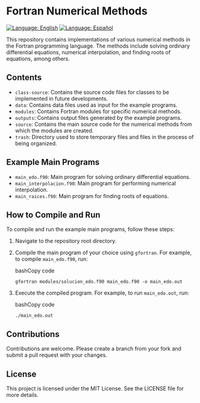 # Fortran Numerical Methods

[![Language: English](https://img.shields.io/badge/Language-English-blue)](./README.md) [![Language: Español](https://img.shields.io/badge/Language-Espa%C3%B1ol-green)](./README.es.md)

This repository contains implementations of various numerical methods in the Fortran programming language. The methods include solving ordinary differential equations, numerical interpolation, and finding roots of equations, among others.

## Contents

-   `class-source`: Contains the source code files for classes to be implemented in future developments.
-   `data`: Contains data files used as input for the example programs.
-   `modules`: Contains Fortran modules for specific numerical methods.
-   `outputs`: Contains output files generated by the example programs.
-   `source`: Contains the main source code for the numerical methods from which the modules are created.
-   `trash`: Directory used to store temporary files and files in the process of being organized.

## Example Main Programs

-   `main_edo.f90`: Main program for solving ordinary differential equations.
-   `main_interpolacion.f90`: Main program for performing numerical interpolation.
-   `main_raices.f90`: Main program for finding roots of equations.

## How to Compile and Run

To compile and run the example main programs, follow these steps:

1.  Navigate to the repository root directory.
    
2.  Compile the main program of your choice using `gfortran`. For example, to compile `main_edo.f90`, run:
    
    bashCopy code
    
    `gfortran modules/solucion_edo.f90 main_edo.f90 -o main_edo.out` 
    
3.  Execute the compiled program. For example, to run `main_edo.out`, run:
    
    bashCopy code
    
    `./main_edo.out` 
    

## Contributions

Contributions are welcome. Please create a branch from your fork and submit a pull request with your changes.

## License

This project is licensed under the MIT License. See the LICENSE file for more details.
